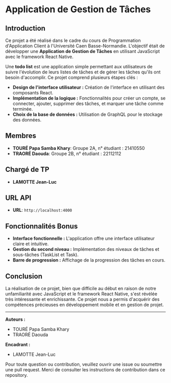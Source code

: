 # Application de Gestion de Tâches

## Introduction

Ce projet a été réalisé dans le cadre du cours de Programmation d'Application Client à l'Université Caen Basse-Normandie. L'objectif était de développer une **Application de Gestion de Tâches** en utilisant JavaScript avec le framework React Native.

Une **todo list** est une application simple permettant aux utilisateurs de suivre l'évolution de leurs listes de tâches et de gérer les tâches qu'ils ont besoin d'accomplir. Ce projet comprend plusieurs étapes clés :

- **Design de l'interface utilisateur :** Création de l'interface en utilisant des composants React.
- **Implémentation de la logique :** Fonctionnalités pour créer un compte, se connecter, ajouter, supprimer des tâches, et marquer une tâche comme terminée.
- **Choix de la base de données :** Utilisation de GraphQL pour le stockage des données.

## Membres

- **TOURÉ Papa Samba Khary**: Groupe 2A, n° étudiant : 21410550
- **TRAORÉ Daouda**: Groupe 2B, n° étudiant : 22112112

## Chargé de TP

- **LAMOTTE Jean-Luc**

## URL API

- **URL**: `http://localhost:4000`

## Fonctionnalités Bonus

- **Interface fonctionnelle :** L'application offre une interface utilisateur claire et intuitive.
- **Gestion du second niveau :** Implémentation des niveaux de tâches et sous-tâches (TaskList et Task).
- **Barre de progression :** Affichage de la progression des tâches en cours.

## Conclusion

La réalisation de ce projet, bien que difficile au début en raison de notre unfamiliarité avec JavaScript et le framework React Native, s'est révélée très intéressante et enrichissante. Ce projet nous a permis d'acquérir des compétences précieuses en développement mobile et en gestion de projet.

---

**Auteurs :**
- TOURÉ Papa Samba Khary
- TRAORÉ Daouda

**Encadrant :**
- LAMOTTE Jean-Luc

Pour toute question ou contribution, veuillez ouvrir une issue ou soumettre une pull request. Merci de consulter les instructions de contribution dans ce repository.

